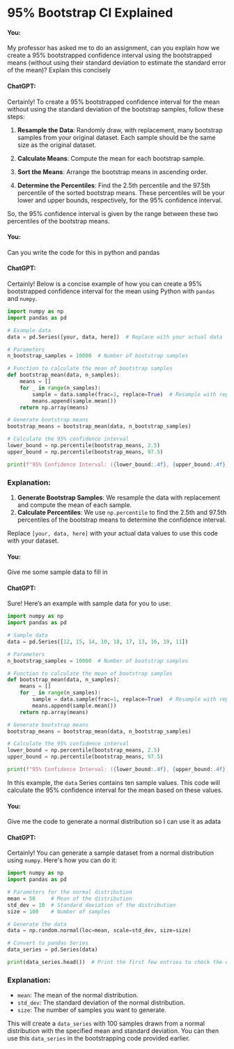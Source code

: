 # 95% Bootstrap CI Explained

#### You:
My professor has asked me to do an assignment, can you explain how we create a 95% bootstrapped confidence interval using the bootstrapped means (without using their standard deviation to estimate the standard error of the mean)? Explain this concisely 

#### ChatGPT:
Certainly! To create a 95% bootstrapped confidence interval for the mean without using the standard deviation of the bootstrap samples, follow these steps:

1. **Resample the Data**: Randomly draw, with replacement, many bootstrap samples from your original dataset. Each sample should be the same size as the original dataset.

2. **Calculate Means**: Compute the mean for each bootstrap sample.

3. **Sort the Means**: Arrange the bootstrap means in ascending order.

4. **Determine the Percentiles**: Find the 2.5th percentile and the 97.5th percentile of the sorted bootstrap means. These percentiles will be your lower and upper bounds, respectively, for the 95% confidence interval.

So, the 95% confidence interval is given by the range between these two percentiles of the bootstrap means.


#### You:
Can you write the code for this in python and pandas

#### ChatGPT:
Certainly! Below is a concise example of how you can create a 95% bootstrapped confidence interval for the mean using Python with `pandas` and `numpy`.

```python
import numpy as np
import pandas as pd

# Example data
data = pd.Series([your, data, here])  # Replace with your actual data

# Parameters
n_bootstrap_samples = 10000  # Number of bootstrap samples

# Function to calculate the mean of bootstrap samples
def bootstrap_mean(data, n_samples):
    means = []
    for _ in range(n_samples):
        sample = data.sample(frac=1, replace=True)  # Resample with replacement
        means.append(sample.mean())
    return np.array(means)

# Generate bootstrap means
bootstrap_means = bootstrap_mean(data, n_bootstrap_samples)

# Calculate the 95% confidence interval
lower_bound = np.percentile(bootstrap_means, 2.5)
upper_bound = np.percentile(bootstrap_means, 97.5)

print(f"95% Confidence Interval: ({lower_bound:.4f}, {upper_bound:.4f})")
```

### Explanation:

1. **Generate Bootstrap Samples**: We resample the data with replacement and compute the mean of each sample.
2. **Calculate Percentiles**: We use `np.percentile` to find the 2.5th and 97.5th percentiles of the bootstrap means to determine the confidence interval.

Replace `[your, data, here]` with your actual data values to use this code with your dataset.


#### You:
Give me some sample data to fill in

#### ChatGPT:
Sure! Here’s an example with sample data for you to use:

```python
import numpy as np
import pandas as pd

# Sample data
data = pd.Series([12, 15, 14, 10, 18, 17, 13, 16, 19, 11])

# Parameters
n_bootstrap_samples = 10000  # Number of bootstrap samples

# Function to calculate the mean of bootstrap samples
def bootstrap_mean(data, n_samples):
    means = []
    for _ in range(n_samples):
        sample = data.sample(frac=1, replace=True)  # Resample with replacement
        means.append(sample.mean())
    return np.array(means)

# Generate bootstrap means
bootstrap_means = bootstrap_mean(data, n_bootstrap_samples)

# Calculate the 95% confidence interval
lower_bound = np.percentile(bootstrap_means, 2.5)
upper_bound = np.percentile(bootstrap_means, 97.5)

print(f"95% Confidence Interval: ({lower_bound:.4f}, {upper_bound:.4f})")
```

In this example, the `data` Series contains ten sample values. This code will calculate the 95% confidence interval for the mean based on these values.


#### You:
Give me the code to generate a normal distribution so I can use it as adata

#### ChatGPT:
Certainly! You can generate a sample dataset from a normal distribution using `numpy`. Here's how you can do it:

```python
import numpy as np
import pandas as pd

# Parameters for the normal distribution
mean = 50     # Mean of the distribution
std_dev = 10  # Standard deviation of the distribution
size = 100    # Number of samples

# Generate the data
data = np.random.normal(loc=mean, scale=std_dev, size=size)

# Convert to pandas Series
data_series = pd.Series(data)

print(data_series.head())  # Print the first few entries to check the data
```

### Explanation:

- `mean`: The mean of the normal distribution.
- `std_dev`: The standard deviation of the normal distribution.
- `size`: The number of samples you want to generate.

This will create a `data_series` with 100 samples drawn from a normal distribution with the specified mean and standard deviation. You can then use this `data_series` in the bootstrapping code provided earlier.
